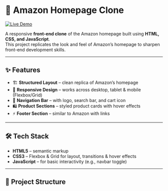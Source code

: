 # 🛒 Amazon Homepage Clone

[![Live Demo](https://img.shields.io/badge/Live%20Demo-Click%20Here-brightgreen?style=for-the-badge)](https://vanshika-official.github.io/Amazon.clone/)

A responsive **front-end clone** of the Amazon homepage built using **HTML, CSS, and JavaScript**.  
This project replicates the look and feel of Amazon’s homepage to sharpen front-end development skills.  

---

## ✨ Features

- 🏗️ **Structured Layout** – clean replica of Amazon’s homepage  
- 📱 **Responsive Design** – works across desktop, tablet & mobile (Flexbox/Grid)  
- 🔎 **Navigation Bar** – with logo, search bar, and cart icon  
- 🛍️ **Product Sections** – styled product cards with hover effects  
- ⚡ **Footer Section** – similar to Amazon with links  

---

## 🛠️ Tech Stack

- **HTML5** – semantic markup  
- **CSS3** – Flexbox & Grid for layout, transitions & hover effects  
- **JavaScript** – for basic interactivity (e.g., navbar toggle)  

---

## 📂 Project Structure

